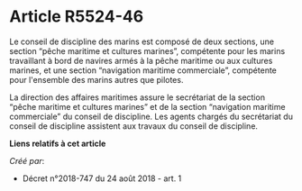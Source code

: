 # Article R5524-46

Le conseil de discipline des marins est composé de deux sections, une section “pêche maritime et cultures marines”,
compétente pour les marins travaillant à bord de navires armés à la pêche maritime ou aux cultures marines, et une section
“navigation maritime commerciale”, compétente pour l'ensemble des marins autres que pilotes.

La direction des affaires maritimes assure le secrétariat de la section “pêche maritime et cultures marines” et de la section
“navigation maritime commerciale” du conseil de discipline. Les agents chargés du secrétariat du conseil de discipline
assistent aux travaux du conseil de discipline.

**Liens relatifs à cet article**

_Créé par_:

  - Décret n°2018-747 du 24 août 2018 - art. 1

